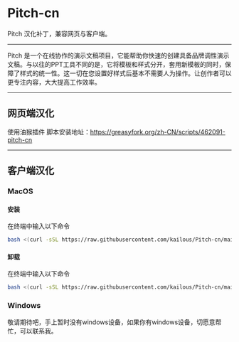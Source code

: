 # Pitch-cn
Pitch 汉化补丁，兼容网页与客户端。

----------------
Pitch 是一个在线协作的演示文稿项目，它能帮助你快速的创建具备品牌调性演示文稿。与以往的PPT工具不同的是，它将模板和样式分开，套用新模板的同时，保障了样式的统一性。这一切在您设置好样式后基本不需要人为操作。让创作者可以更专注内容，大大提高工作效率。

----------------

## 网页端汉化
使用油猴插件
脚本安装地址：https://greasyfork.org/zh-CN/scripts/462091-pitch-cn

----------------
## 客户端汉化
### MacOS

#### 安装
在终端中输入以下命令
``` bash
bash <(curl -sSL https://raw.githubusercontent.com/kailous/Pitch-cn/main/macos_install.sh)
```
#### 卸载
在终端中输入以下命令
``` bash
bash <(curl -sSL https://raw.githubusercontent.com/kailous/Pitch-cn/main/macos_uninstall.sh)
```

### Windows
敬请期待吧，手上暂时没有windows设备，如果你有windows设备，切愿意帮忙，可以联系我。